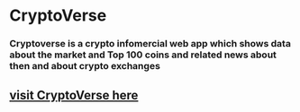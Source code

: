 # CryptoVerse



### Cryptoverse is a crypto infomercial web app which shows data about the market and Top 100 coins and related news about then and about crypto exchanges

## [visit CryptoVerse here](https://cryptocurrency-king.netlify.app/)

